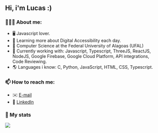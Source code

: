 ## Hi, i'm Lucas :)

### 🙋🏽‍♂️ About me:
- 🖥️ Javascript lover.
- 📙 Learning more about Digital Accessibility each day.
- 📘 Computer Science at the Federal University of Alagoas (UFAL)
- 🔭 Currently working with: Javascript, Typescript, ThreeJS, ReactJS, NodeJS, Google Firebase, Google Cloud Platform, API integrations, Code Reviewing.
- 🌎 Languages i know: C, Python, JavaScript, HTML, CSS, Typescript.

### 📫 How to reach me:
-  ✉️ [E-mail](mailto:lucas.ol.tnr@gmail.com)
-  🔷 [LinkedIn](https://www.linkedin.com/in/lucas-ten%C3%B3rio-74502a1a1/)

### 📝 My stats
<a href="https://github.com/lucastnr">
  <img align="center" src="https://github-readme-stats.vercel.app/api?username=lucastnr&show_icons=true" />
</a>
